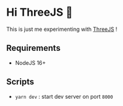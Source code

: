 # Hi ThreeJS 👋

This is just me experimenting with [ThreeJS](https://threejs.org/) !

## Requirements

- NodeJS 16+ 

## Scripts

- `yarn dev` : start dev server on port `8000`
